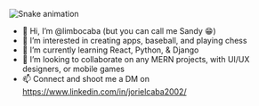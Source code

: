 ![Snake animation](https://github.com/{{your_username}}/{{your_username}}/blob/output/github-contribution-grid-snake.svg)

- 👋 Hi, I’m @limbocaba (but you can call me Sandy 😁)
- 👀 I’m interested in creating apps, baseball, and playing chess
- 🌱 I’m currently learning React, Python, & Django
- 💞️ I’m looking to collaborate on any MERN projects, with UI/UX designers, or mobile games
- 📫 Connect and shoot me a DM on https://www.linkedin.com/in/jorielcaba2002/

<!---
limbocaba/limbocaba is a ✨ special ✨ repository because its `README.md` (this file) appears on your GitHub profile.
You can click the Preview link to take a look at your changes.
--->
